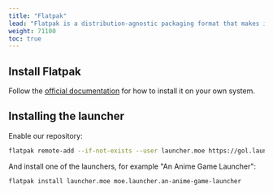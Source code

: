 ```yaml
---
title: "Flatpak"
lead: "Flatpak is a distribution-agnostic packaging format that makes it easy to install apps and control their access to your system"
weight: 71100
toc: true
---
```


## Install Flatpak

Follow the [official documentation](https://flatpak.org/setup/) for how to install it on your own system.

## Installing the launcher

Enable our repository:
```sh
flatpak remote-add --if-not-exists --user launcher.moe https://gol.launcher.moe/gol.launcher.moe.flatpakrepo
```

And install one of the launchers, for example "An Anime Game Launcher":
```sh
flatpak install launcher.moe moe.launcher.an-anime-game-launcher
```
